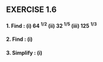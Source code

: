 ## EXERCISE 1.6
#### 1. Find : (i) 64 <sup>1/2</sup> (ii) 32 <sup>1/5</sup> (iii) 125 <sup>1/3</sup>
#### 2. Find : (i)
#### 3. Simplify : (i)
